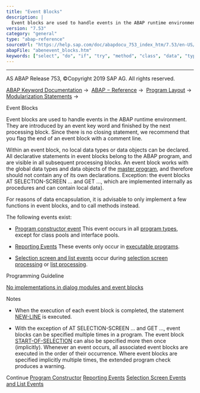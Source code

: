 ```yaml
---
title: "Event Blocks"
description: |
  Event blocks are used to handle events in the ABAP runtime environment. They are introduced by an event key word and finished by the next processing block. Since there is no closing statement, we recommend that you flag the end of an event block with a comment line. Within an event block, no local d
version: "7.53"
category: "general"
type: "abap-reference"
sourceUrl: "https://help.sap.com/doc/abapdocu_753_index_htm/7.53/en-US/abenevent_blocks.htm"
abapFile: "abenevent_blocks.htm"
keywords: ["select", "do", "if", "try", "method", "class", "data", "types", "abenevent", "blocks"]
---
```


* * *

AS ABAP Release 753, ©Copyright 2019 SAP AG. All rights reserved.

[ABAP Keyword Documentation](https://help.sap.com/doc/abapdocu_753_index_htm/7.53/en-US/abenabap.htm) →  [ABAP − Reference](https://help.sap.com/doc/abapdocu_753_index_htm/7.53/en-US/abenabap_reference.htm) →  [Program Layout](https://help.sap.com/doc/abapdocu_753_index_htm/7.53/en-US/abenabap_program_layout.htm) →  [Modularization Statements](https://help.sap.com/doc/abapdocu_753_index_htm/7.53/en-US/abenabap_language_modularization.htm) → 

Event Blocks

Event blocks are used to handle events in the ABAP runtime environment. They are introduced by an event key word and finished by the next processing block. Since there is no closing statement, we recommend that you flag the end of an event block with a comment line.

Within an event block, no local data types or data objects can be declared. All declarative statements in event blocks belong to the ABAP program, and are visible in all subsequent processing blocks. An event block works with the global data types and data objects of the [master program](https://help.sap.com/doc/abapdocu_753_index_htm/7.53/en-US/abenframe_program_glosry.htm "Glossary Entry"), and therefore should not contain any of its own declarations. Exception: the event blocks AT SELECTION-SCREEN ... and GET ..., which are implemented internally as procedures and can contain local data).

For reasons of data encapsulation, it is advisable to only implement a few functions in event blocks, and to call methods instead.

The following events exist:

-   [Program constructor event](https://help.sap.com/doc/abapdocu_753_index_htm/7.53/en-US/abenprogram_constructor.htm)
    This event occurs in all [program types](https://help.sap.com/doc/abapdocu_753_index_htm/7.53/en-US/abenprogram_type_glosry.htm "Glossary Entry"), except for class pools and interface pools.

-   [Reporting Events](https://help.sap.com/doc/abapdocu_753_index_htm/7.53/en-US/abenabap_processing_blocks.htm)
    These events only occur in [executable programs](https://help.sap.com/doc/abapdocu_753_index_htm/7.53/en-US/abenexecutable_program_glosry.htm "Glossary Entry").

-   [Selection screen and list events](https://help.sap.com/doc/abapdocu_753_index_htm/7.53/en-US/abenabap_screen_events.htm) occur during [selection screen processing](https://help.sap.com/doc/abapdocu_753_index_htm/7.53/en-US/abenexecutable_program_glosry.htm "Glossary Entry") or [list processing](https://help.sap.com/doc/abapdocu_753_index_htm/7.53/en-US/abenlist_processing_glosry.htm "Glossary Entry").

Programming Guideline

[No implementations in dialog modules and event blocks](https://help.sap.com/doc/abapdocu_753_index_htm/7.53/en-US/abendial_mod_event_block_guidl.htm "Guideline")

Notes

-   When the execution of each event block is completed, the statement [NEW-LINE](https://help.sap.com/doc/abapdocu_753_index_htm/7.53/en-US/abapnew-line.htm) is executed.

-   With the exception of AT SELECTION-SCREEN ... and GET ..., event blocks can be specified multiple times in a program. The event block [START-OF-SELECTION](https://help.sap.com/doc/abapdocu_753_index_htm/7.53/en-US/abapstart-of-selection.htm) can also be specified more then once (implicitly). Whenever an event occurs, all associated event blocks are executed in the order of their occurrence. Where event blocks are specified implicitly multiple times, the extended program check produces a warning.

Continue
[Program Constructor](https://help.sap.com/doc/abapdocu_753_index_htm/7.53/en-US/abenprogram_constructor.htm)
[Reporting Events](https://help.sap.com/doc/abapdocu_753_index_htm/7.53/en-US/abenabap_processing_blocks.htm)
[Selection Screen Events and List Events](https://help.sap.com/doc/abapdocu_753_index_htm/7.53/en-US/abenabap_screen_events.htm)
